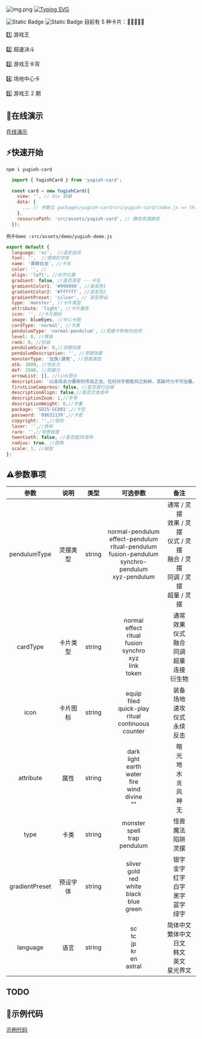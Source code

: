 
![img.png](https://github.com/pf666nb/My-LeetCode/blob/main/img.png)
[![Typing SVG](https://readme-typing-svg.demolab.com?font=Fira+Code&pause=1000&width=435&lines=%E4%B8%80%E4%B8%AA%E4%BD%BF%E7%94%A8+Canvas+%E6%B8%B2%E6%9F%93%E6%B8%B8%E6%88%8F%E7%8E%8B%E5%8D%A1%E7%89%87%E7%9A%84%E5%B7%A5%E5%85%B7%E3%80%82)](https://git.io/typing-svg)</p>
![Static Badge](https://img.shields.io/badge/release-0.0.1-blue)
![Static Badge](https://img.shields.io/badge/start-3-yellow)
目前有 5 种卡片：🌹🌹🌹🌹🌹

 1️⃣  游戏王 </p>
 2️⃣  超速决斗 </p>
 3️⃣  游戏王卡背 </p>
 4️⃣  场地中心卡 </p>
 5️⃣  游戏王 2 期 </p>

## 🚩在线演示

[在线演示](https://kooriookami.github.io/yugioh-card/)

## ⚡快速开始

```npm i yugioh-card```

```js
  import { YugiohCard } from 'yugioh-card';

  const card = new YugiohCard({
    view: '', // div 容器
    data: {
      ... // 参数见 packages/yugioh-card/src/yugioh-card/index.js => this.defaultData
    },
    resourcePath: 'src/assets/yugioh-card', // 静态资源路径
  });
```
```例子demo :src/assets/demo/yugioh-demo.js```
```js
export default {
  language: 'sc',  //语言选项
  font: '',  //使用的字体
  name: '青眼白龙', //卡名
  color: '', //
  align: 'left', //对齐位置
  gradient: false, //是否渐变 ---卡名
  gradientColor1: '#999999', //渐变色1
  gradientColor2: '#ffffff', //渐变色2
  gradientPreset: 'silver', // 渐变预设
  type: 'monster', //卡片类型
  attribute: 'light', //卡片属性
  icon: '', //卡片图标
  image: blueEyes, //中心卡图
  cardType: 'normal', //卡类
  pendulumType: 'normal-pendulum', //灵摆卡特有的选项
  level: 8, //等级
  rank: 0, //阶级
  pendulumScale: 0,//灵摆刻度
  pendulumDescription: '', //灵摆效果
  monsterType: '龙族/通常', //怪兽类型
  atk: 3000, //攻击力
  def: 2500, //防御力
  arrowList: [], //link箭头
  description: '以高攻击力著称的传说之龙。任何对手都能将之粉碎，其破坏力不可估量。',
  firstLineCompress: false, //是否首行压缩
  descriptionAlign: false,//是否文本居中
  descriptionZoom: 1,//字号
  descriptionWeight: 0,//字重
  package: 'SD25-SC001',//卡包
  password: '89631139',//卡密
  copyright: '',//版权
  laser: '',//角标
  rare: '',//罕贵程度
  twentieth: false, //是否是20周年
  radius: true, //圆角
  scale: 1, //缩放
};
```
## ⚠️参数事项




|       参数       |  说明  |   类型   |                                                        可选参数                                                        |                                  备注                                   |
|:--------------:|:----:|:------:|:------------------------------------------------------------------------------------------------------------------:|:---------------------------------------------------------------------:|
|  pendulumType  | 灵摆类型 | string | normal-pendulum<br/>effect-pendulum <br/>ritual-pendulum<br/>fusion-pendulum<br/>synchro-pendulum<br/>xyz-pendulum | 通常 / 灵摆 <br/> 效果 / 灵摆<br/>仪式 / 灵摆<br/>融合 / 灵摆<br/>同调 / 灵摆<br/>超量 / 灵摆 |
|    cardType    | 卡片类型 | string |                  normal<br/> effect<br/>ritual<br/>fusion<br/>synchro<br/>xyz<br/>link<br/>token                   |        通常<br/>效果<br/> 仪式<br/>融合 <br/>同调<br/>超量<br/>连接<br/>衍生物         |
|      icon      | 卡片图标 | string |                      equip<br/>filed<br/> quick-play<br/> ritual<br/> continuous<br/> counter                      |                装备<br/>场地<br/>速攻<br/>仪式<br/>  永续<br/>反击                |
|   attribute    |  属性  | string |                      dark  <br/>light<br/>earth<br/>water<br/>fire<br/>wind<br/>divine<br/>""                      |             暗<br/> 光<br/>地<br/>水<br/> 炎<br/>风<br/>神<br/>无             |
|      type      |  卡类  | string |                                      monster<br/>spell<br/>trap<br/>pendulum                                       |                        怪兽<br/>魔法<br/>陷阱<br/>灵摆                        |
| gradientPreset | 预设字体 | string |                           silver<br/>gold<br/>red<br/>white<br/>black<br/>blue<br/>green                           |             银字<br/>金字<br/>红字<br/>白字<br/>黑字<br/>蓝字<br/>绿字              |
|    language    |  语言  | string |                                     sc<br/>tc<br/>jp<br/>kr<br/>en<br/>astral                                      |              简体中文<br/>繁体中文<br/>日文<br/>韩文<br/>英文<br/>星光界文              |

## TODO


## 🔎示例代码

[示例代码](src/components/YugiohCard.vue)
